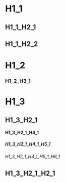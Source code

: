 


#      H1_1

##     H1_1_H2_1

##     H1_1_H2_2


#      H1_2

###    H1_2_H3_1


#      H1_3

##     H1_3_H2_1

####   H1_3_H2_1_H4_1

#####  H1_3_H2_1_H4_1_H5_1

###### H1_3_H2_1_H4_1_H5_1_H6_1

##     H1_3_H2_1_H2_1















